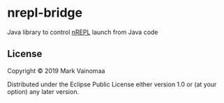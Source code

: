 # nrepl-bridge

Java library to control [nREPL](https://github.com/nrepl/nrepl) launch from Java code

## License

Copyright © 2019 Mark Vainomaa

Distributed under the Eclipse Public License either version 1.0 or (at
your option) any later version.
